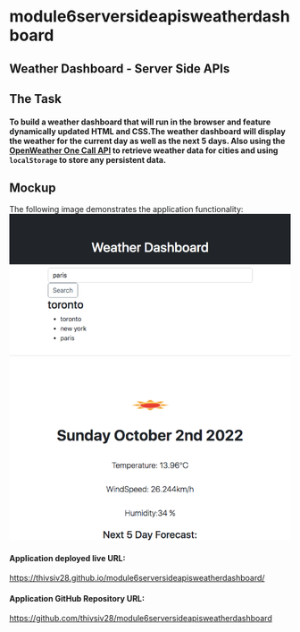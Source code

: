 # module6serversideapisweatherdashboard
## Weather Dashboard - Server Side APIs

## The Task

#### To build a weather dashboard that will run in the browser and feature dynamically updated HTML and CSS.The weather dashboard will display the weather for the current day as well as the next 5 days. Also using the [OpenWeather One Call API](https://openweathermap.org/api/one-call-api) to retrieve weather data for cities and using `localStorage` to store any persistent data. 


## Mockup

The following image demonstrates the application functionality:
![Weather dashboard Site](./assets/images/thivsiv28.github.io_module6serversideapisweatherdashboard_.png)


#### Application deployed live URL:
https://thivsiv28.github.io/module6serversideapisweatherdashboard/


#### Application GitHub Repository URL:
https://github.com/thivsiv28/module6serversideapisweatherdashboard


